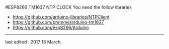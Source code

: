 #ESP8266 TM1637 NTP CLOCK
You need the follow libraries
- https://github.com/arduino-libraries/NTPClient
- https://github.com/bremme/arduino-tm1637
- https://github.com/esp8266/Arduino
---
last edited : 2017 16 March. 
